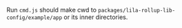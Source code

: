Run `cmd.js` should make cwd to `packages/lila-rollup-lib-config/example/app` or its inner directories.
